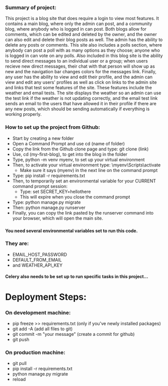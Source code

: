 ### Summary of project:
This project is a blog site that does require a login to view most features. It contains a main blog, where 
only the admin can post, and a community blog, where anybody who is logged in can post. Both blogs allow for 
comments, which can be edited and deleted by the owner, and the owner can also edit and delete their blog posts
as well. The admin has the ability to delete any posts or comments. This site also includes a polls section,
where anybody can post a poll with as many options as they choose; anyone who is logged in can vote on any polls.
Also included in this blog site is the ability to send direct messages to an individual user or a group; when 
users recieve new direct messages, their chat with that person will show up as new and the navigation bar changes
colors for the messages link. Finally, any user has the ability to view and edit their profile, and the admin can 
view and edit any users' profiles as well as click on links to the admin site and links that test some features of
the site. These features include the weather and email tests. The site displays the weather so an admin can use
the test link if the weather is not updating correctly, and the email test link sends an email to the users that
have allowed it in their profile if there are any new posts, which should be sending automatically if everything
is working properly.
###
### How to set up the project from Github:
- Start by creating a new folder
- Open a Command Prompt and use cd (name of folder)
- Copy the link from the Github  clone page and type: git clone (link)
- Use, cd (my-first-blog), to get into the blog in the folder
- Type, python -m venv myenv, to set up your virtual environment
- Then, to activate your virtual environment type: \myenv\Scripts\activate
  - Make sure it says (myenv) in the next line on the command prompt
- Type: pip install -r requirements.txt
- Then, to temporarily set an environmental variable for your CURRENT command prompt session:
  - Type: set SECRET_KEY=hellothere
  - This will expire when you close the command prompt
- Type: python manage.py migrate
- Then: python manage.py runserver
- Finally, you can copy the link pasted by the runserver command into your browser, which will open the main site.

### 
#### You need several environmental variables set to run this code.
### They are:
- EMAIL_HOST_PASSWORD
- DEFAULT_FROM_EMAIL
- and WEATHER_API_KEY

#### Celery also needs to be set up to run specific tasks in this project...

# Deployment Steps:
### On development machine:
- pip freeze >> requirements.txt (only if you've newly installed packages)
- git add -A (add all files to git)
- git commit -m "your message" (create a commit for github)
- git push
### On production machine:
- git pull
- pip install -r requirements.txt
- python manage.py migrate 
- reload
